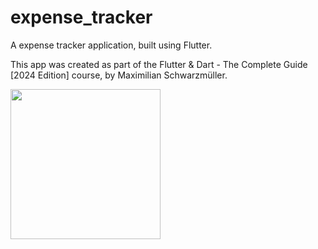 # expense_tracker

A expense tracker application, built using Flutter.

This app was created as part of the Flutter & Dart - The Complete Guide [2024 Edition] course, by Maximilian Schwarzmüller.

<img src="https://github.com/Nathansrod/expense_tracker/assets/80278052/739d918a-effa-40fb-93bf-69779600751e" width="240"/>
